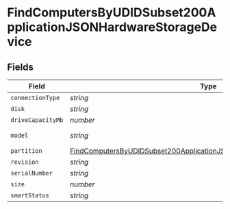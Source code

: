 # FindComputersByUDIDSubset200ApplicationJSONHardwareStorageDevice


## Fields

| Field                                                                                                                                                                               | Type                                                                                                                                                                                | Required                                                                                                                                                                            | Description                                                                                                                                                                         | Example                                                                                                                                                                             |
| ----------------------------------------------------------------------------------------------------------------------------------------------------------------------------------- | ----------------------------------------------------------------------------------------------------------------------------------------------------------------------------------- | ----------------------------------------------------------------------------------------------------------------------------------------------------------------------------------- | ----------------------------------------------------------------------------------------------------------------------------------------------------------------------------------- | ----------------------------------------------------------------------------------------------------------------------------------------------------------------------------------- |
| `connectionType`                                                                                                                                                                    | *string*                                                                                                                                                                            | :heavy_minus_sign:                                                                                                                                                                  | N/A                                                                                                                                                                                 | false                                                                                                                                                                               |
| `disk`                                                                                                                                                                              | *string*                                                                                                                                                                            | :heavy_minus_sign:                                                                                                                                                                  | N/A                                                                                                                                                                                 | disk0                                                                                                                                                                               |
| `driveCapacityMb`                                                                                                                                                                   | *number*                                                                                                                                                                            | :heavy_minus_sign:                                                                                                                                                                  | N/A                                                                                                                                                                                 | 512287                                                                                                                                                                              |
| `model`                                                                                                                                                                             | *string*                                                                                                                                                                            | :heavy_minus_sign:                                                                                                                                                                  | N/A                                                                                                                                                                                 | Apple SSD SM0512F                                                                                                                                                                   |
| `partition`                                                                                                                                                                         | [FindComputersByUDIDSubset200ApplicationJSONHardwareStorageDevicePartition](../../models/operations/findcomputersbyudidsubset200applicationjsonhardwarestoragedevicepartition.md)[] | :heavy_minus_sign:                                                                                                                                                                  | N/A                                                                                                                                                                                 |                                                                                                                                                                                     |
| `revision`                                                                                                                                                                          | *string*                                                                                                                                                                            | :heavy_minus_sign:                                                                                                                                                                  | N/A                                                                                                                                                                                 | UXM2JA1Q                                                                                                                                                                            |
| `serialNumber`                                                                                                                                                                      | *string*                                                                                                                                                                            | :heavy_minus_sign:                                                                                                                                                                  | N/A                                                                                                                                                                                 | S1K5NYADC12934                                                                                                                                                                      |
| `size`                                                                                                                                                                              | *number*                                                                                                                                                                            | :heavy_minus_sign:                                                                                                                                                                  | N/A                                                                                                                                                                                 | 512287                                                                                                                                                                              |
| `smartStatus`                                                                                                                                                                       | *string*                                                                                                                                                                            | :heavy_minus_sign:                                                                                                                                                                  | N/A                                                                                                                                                                                 | Verified                                                                                                                                                                            |